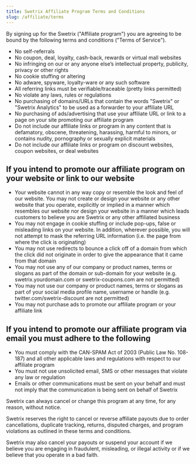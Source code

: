 ```yaml
---
title: Swetrix Affiliate Program Terms and Conditions
slug: /affiliate/terms
---
```


By signing up for the Swetrix ("Affiliate program") you are agreeing to be bound by the following terms and conditions ("Terms of Service").

- No self-referrals
- No coupon, deal, loyalty, cash-back, rewards or virtual mall websites
- No infringing on our or any anyone else’s intellectual property, publicity, privacy or other rights
- No cookie stuffing or altering
- No adware, spyware, loyalty-ware or any such software
- All referring links must be verifiable/traceable (pretty links permitted)
- No violate any laws, rules or regulations
- No purchasing of domains/URLs that contain the words "Swetrix" or "Swetrix Analytics" to be used as a forwarder to your affiliate URL
- No purchasing of ads/advertising that use your affiliate URL or link to a page on your site promoting our affiliate program
- Do not include our affiliate links or program in any content that is defamatory, obscene, threatening, harassing, harmful to minors, or contains nudity, pornography or sexually explicit materials
- Do not include our affiliate links or program on discount websites, coupon websites, or deal websites

## If you intend to promote our affiliate program on your website or link to our website
- Your website cannot in any way copy or resemble the look and feel of our website. You may not create or design your website or any other website that you operate, explicitly or implied in a manner which resembles our website nor design your website in a manner which leads customers to believe you are Swetrix or any other affiliated business
- You may not engage in cookie stuffing or include pop-ups, false or misleading links on your website. In addition, wherever possible, you will not attempt to mask the referring URL information (i.e. the page from where the click is originating)
- You may not use redirects to bounce a click off of a domain from which the click did not originate in order to give the appearance that it came from that domain
- You may not use any of our company or product names, terms or slogans as part of the domain or sub-domain for your website (e.g. swetrix.yourdomain.com or swetrix-coupons.com are not permitted)
- You may not use our company or product names, terms or slogans as part of your social media profile name, username or handle (e.g. twitter.com/swetrix-discount are not permitted)
- You may not purchase ads to promote our affiliate program or your affiliate link

## If you intend to promote our affiliate program via email you must adhere to the following
- You must comply with the CAN-SPAM Act of 2003 (Public Law No. 108-187) and all other applicable laws and regulations with respect to our affiliate program
- You must not use unsolicited email, SMS or other messages that violate any law or regulation
- Emails or other communications must be sent on your behalf and must not imply that the communication is being sent on behalf of Swetrix

Swetrix can always cancel or change this program at any time, for any reason, without notice.

Swetrix reserves the right to cancel or reverse affiliate payouts due to order cancellations, duplicate tracking, returns, disputed charges, and program violations as outlined in these terms and conditions.

Swetrix may also cancel your payouts or suspend your account if we believe you are engaging in fraudulent, misleading, or illegal activity or if we believe that you operate in a bad faith.
